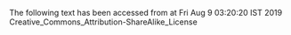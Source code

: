The following text has been accessed from at Fri Aug 9 03:20:20 IST 2019
Creative_Commons_Attribution-ShareAlike_License
